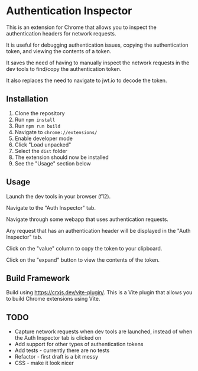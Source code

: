 # Authentication Inspector
This is an extension for Chrome that allows you to inspect the authentication headers for network requests. 

It is useful for debugging authentication issues, copying the authentication token, and viewing the contents of a token.

It saves the need of having to manually inspect the network requests in the dev tools to find/copy the authentication token.

It also replaces the need to navigate to jwt.io to decode the token.

## Installation
1. Clone the repository
2. Run `npm install`
3. Run `npm run build`
4. Navigate to `chrome://extensions/`
5. Enable developer mode
6. Click "Load unpacked"
7. Select the `dist` folder
8. The extension should now be installed
9. See the "Usage" section below

## Usage
Launch the dev tools in your browser (f12).

Navigate to the "Auth Inspector" tab.

Navigate through some webapp that uses authentication requests.

Any request that has an authentication header will be displayed in the "Auth Inspector" tab.

Click on the "value" column to copy the token to your clipboard.

Click on the "expand" button to view the contents of the token.

## Build Framework
Build using https://crxjs.dev/vite-plugin/. This is a Vite plugin that allows you to build Chrome extensions using Vite.

## TODO
- Capture network requests when dev tools are launched, instead of when the Auth Inspector tab is clicked on
- Add support for other types of authentication tokens
- Add tests - currently there are no tests
- Refactor - first draft is a bit messy
- CSS - make it look nicer